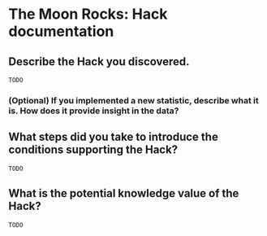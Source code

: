 # The Moon Rocks: Hack documentation

## Describe the Hack you discovered.

`TODO`

### (Optional) If you implemented a new statistic, describe what it is. How does it provide insight in the data?

## What steps did you take to introduce the conditions supporting the Hack?
    
`TODO`

## What is the potential knowledge value of the Hack?

`TODO`